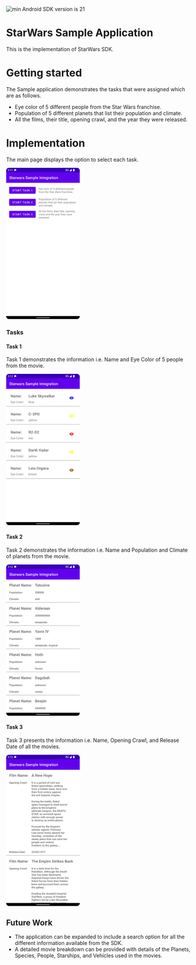 ![min Android SDK version is 21](https://img.shields.io/badge/min%20Android%20SDK-21-green)

# StarWars Sample Application

This is the implementation of StarWars SDK.

# Getting started

The Sample application demonstrates the tasks that were assigned which are as follows.

- Eye color of 5 different people from the Star Wars franchise.
- Population of 5 different planets that list their population and climate.
- All the films, their title, opening crawl, and the year they were released.

# Implementation

The main page displays the option to select each task.

<img src="images/Starwars_Main.png" alt="Starwars_Main" width="200"/>


### Tasks
#### Task 1
Task 1 demonstrates the information i.e. Name and Eye Color of 5 people from the movie.

<img src="images/Starwars_Task1.png" alt="Starwars_Task1" width="200"/>

#### Task 2
Task 2 demonstrates the information i.e. Name and Population and Climate of planets from the movie.

<img src="images/Starwars_Task2.png" alt="Starwars_Task2" width="200"/>


#### Task 3
Task 3 presents the information i.e. Name, Opening Crawl, and Release Date of all the movies.

<img src="images/Starwars_Task3.png" alt="Starwars_Task3" width="200"/>

## Future Work

- The application can be expanded to include a search option for all the different information available from the SDK.
- A detailed movie breakdown can be provided with details of the Planets, Species, People, Starships, and Vehicles used in the movies.
